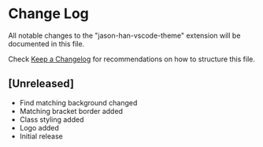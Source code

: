 # Change Log

All notable changes to the "jason-han-vscode-theme" extension will be documented in this file.

Check [Keep a Changelog](http://keepachangelog.com/) for recommendations on how to structure this file.

## [Unreleased]

- Find matching background changed
- Matching bracket border added
- Class styling added
- Logo added
- Initial release
